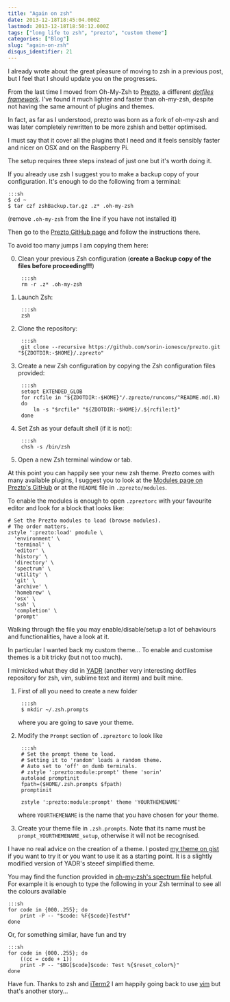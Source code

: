 ```yaml
---
title: "Again on zsh"
date: 2013-12-18T18:45:04.000Z
lastmod: 2013-12-18T18:50:12.000Z
tags: ["long life to zsh", "prezto", "custom theme"]
categories: ["Blog"]
slug: "again-on-zsh"
disqus_identifier: 21
---
```


I already wrote about the great pleasure of moving to zsh in a previous post, but I feel that I should update you on the progresses.

From the last time I moved from Oh-My-Zsh to [Prezto](https://github.com/sorin-ionescu/prezto), a different [_dotfiles framework_](http://dotfiles.github.io). I've found it much lighter and faster than oh-my-zsh, despite not having the same amount of plugins and themes. 

In fact, as far as I understood, prezto was born as a fork of oh-my-zsh and was later completely rewritten to be more zshish and better optimised. 

I must say that it cover all the plugins that I need and it feels sensibly faster and nicer on OSX and on the Raspberry Pi.

The setup requires three steps instead of just one but it's worth doing it.

If you already use zsh I suggest you to make a backup copy of your configuration. It's enough to do the following from a terminal:

    :::sh
    $ cd ~
    $ tar czf zshBackup.tar.gz .z* .oh-my-zsh

(remove `.oh-my-zsh` from the line if you have not installed it)

Then go to the [Prezto GitHub page](https://github.com/sorin-ionescu/prezto) and follow the instructions there. 

To avoid too many jumps I am copying them here:

0. Clean your previous Zsh configuration (**create a Backup copy of the files before proceeding!!!**)

        :::sh
        rm -r .z* .oh-my-zsh
        
1. Launch Zsh:

        :::sh
        zsh

2. Clone the repository:

        :::sh
        git clone --recursive https://github.com/sorin-ionescu/prezto.git "${ZDOTDIR:-$HOME}/.zprezto"

3. Create a new Zsh configuration by copying the Zsh configuration files provided:

        :::sh
        setopt EXTENDED_GLOB
        for rcfile in "${ZDOTDIR:-$HOME}"/.zprezto/runcoms/^README.md(.N)
        do
            ln -s "$rcfile" "${ZDOTDIR:-$HOME}/.${rcfile:t}"
        done

4. Set Zsh as your default shell (if it is not):

        :::sh
        chsh -s /bin/zsh

5. Open a new Zsh terminal window or tab.

At this point you can happily see your new zsh theme.
Prezto comes with many available plugins, I suggest you to look at the [Modules page on Prezto's GitHub](https://github.com/sorin-ionescu/prezto/tree/master/modules#modules) or at the `README` file in `.zprezto/modules`.

To enable the modules is enough to open `.zpreztorc` with your favourite editor and look for a block that looks like:

    # Set the Prezto modules to load (browse modules).
    # The order matters.
    zstyle ':prezto:load' pmodule \
      'environment' \
      'terminal' \
      'editor' \
      'history' \
      'directory' \
      'spectrum' \
      'utility' \
      'git' \
      'archive' \
      'homebrew' \
      'osx' \
      'ssh' \
      'completion' \
      'prompt'

Walking through the file you may enable/disable/setup a lot of behaviours and functionalities, have a look at it.

In particular I wanted back my custom theme... To enable and customise themes is a bit tricky (but not too much).

I mimicked what they did in [YADR](https://github.com/skwp/dotfiles) (another very interesting dotfiles repository for zsh, vim, sublime text and iterm) and built mine.

1. First of all you need to create a new folder
      
        :::sh
        $ mkdir ~/.zsh.prompts
   
    where you are going to save your theme.

2. Modify the `Prompt` section of `.zpreztorc` to look like 
        
        :::sh
        # Set the prompt theme to load.
        # Setting it to 'random' loads a random theme.
        # Auto set to 'off' on dumb terminals.
        # zstyle ':prezto:module:prompt' theme 'sorin'
        autoload promptinit
        fpath=($HOME/.zsh.prompts $fpath)
        promptinit

        zstyle ':prezto:module:prompt' theme 'YOURTHEMENAME'

    where `YOURTHEMENAME` is the name that you have chosen for your theme.
 
3. Create your theme file in `.zsh.prompts`. Note that its name must be `prompt_YOURTHEMENAME_setup`, otherwise it will not be recognised.
 
  I have no real advice on the creation of a theme. I posted [my theme on gist](https://gist.github.com/mseri/8026965) if you want to try it or you want to use it as a starting point. It is a slightly modified version of YADR's steeef simplified theme.

You may find the function provided in [oh-my-zsh's spectrum file](https://github.com/robbyrussell/oh-my-zsh/blob/master/lib/spectrum.zsh) helpful. For example it is enough to type the following in your Zsh terminal to see all the colours available

    :::sh
    for code in {000..255}; do
        print -P -- "$code: %F{$code}Test%f"
    done

Or, for something similar, have fun and try

    :::sh
    for code in {000..255}; do
        ((cc = code + 1))
        print -P -- "$BG[$code]$code: Test %{$reset_color%}"
    done

Have fun. Thanks to zsh and [iTerm2](http://www.iterm2.com/#/section/home) I am happily going back to use [vim](http://www.vim.org) but that's another story...